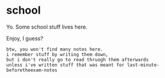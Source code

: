 # school

Yo.
Some school stuff lives here.

Enjoy, I guess?

```
btw, you won't find many notes here. 
i remember stuff by writing them down,
but i don't really go to read thruogh them afterwards
unless i've written stuff that was meant for last-minute-beforetheexam-notes
```
